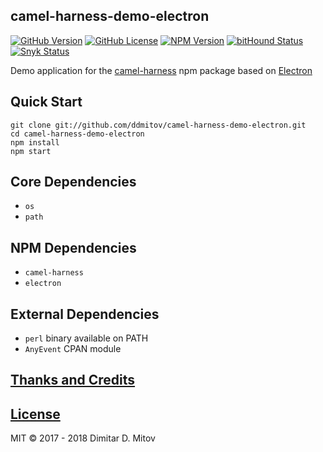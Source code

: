 camel-harness-demo-electron
--------------------------------------------------------------------------------

[![GitHub Version](https://img.shields.io/github/release/ddmitov/camel-harness-demo-electron.svg)](https://github.com/ddmitov/camel-harness-demo-electron/releases)
[![GitHub License](https://img.shields.io/badge/License-MIT-yellow.svg)](./LICENSE.md)
[![NPM Version](https://img.shields.io/npm/v/camel-harness-demo-electron.svg)](https://www.npmjs.com/package/camel-harness-demo-electron)
[![bitHound Status](https://www.bithound.io/github/ddmitov/camel-harness-demo-electron/badges/code.svg)](https://www.bithound.io/github/ddmitov/camel-harness-demo-electron)
[![Snyk Status](https://snyk.io/test/github/ddmitov/camel-harness-demo-electron/badge.svg)](https://snyk.io/test/github/ddmitov/camel-harness-demo-electron)  

Demo application for the [camel-harness](https://www.npmjs.com/package/camel-harness) npm package based on [Electron](http://electron.atom.io/)

## Quick Start
``git clone git://github.com/ddmitov/camel-harness-demo-electron.git``  
``cd camel-harness-demo-electron``  
``npm install``  
``npm start``

## Core Dependencies
* ``os``
* ``path``

## NPM Dependencies
* ``camel-harness``
* ``electron``

## External Dependencies
* ``perl`` binary available on PATH
* ``AnyEvent`` CPAN module

## [Thanks and Credits](./CREDITS.md)

## [License](./LICENSE.md)
MIT © 2017 - 2018 Dimitar D. Mitov  
